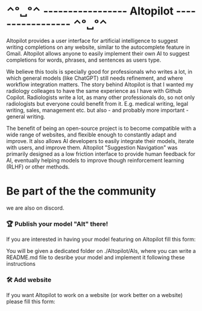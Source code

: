 # ⌃ᵒ␣ᵒ⌃ -----------------   Altopilot   ----------------- ⌃ᵒ␣ᵒ⌃

Altopilot provides a user interface for artificial intelligence to suggest writing completions on any website, similar to the autocomplete feature in Gmail. Altopilot allows anyone to easily implement their own AI to suggest completions for words, phrases, and sentences as users type.

We believe this tools is specially good for professionals who writes a lot, in which general models (like ChatGPT) still needs refinement, and where workflow integration matters. The story behind Altopilot is that I wanted my radiology colleages to have the same experience as I have with Github Copilot. Radiologists write a lot, as many other professionals do, so not only radiologists but everyone could benefit from it. E.g. medical writing, legal writing, sales, management etc. but also - and probably more important - general writing.

The benefit of being an open-source project is to become compatible with a wide range of websites, and flexible enough to constantly adapt and improve. It also allows AI developers to easily integrate their models, iterate with users, and improve them. Altopilot "Suggestion Navigation" was primarily designed as a low friction interface to provide human feedback for AI, eventually helping models to improve though reinforcement learning (RLHF) or other methods.

# Be part of the the community

we are also on discord.

### 🏆 Publish your model "Alt" there!

If you are interested in having your model featuring on Altopilot fill this form:

You will be given a dedicated folder on ./Altopilot/AIs, where you can write a README.md file to desribe your model and implement it following these instructions

### 🛠️ Add website

If you want Altopilot to work on a website (or work better on a website) please fill this form: 
